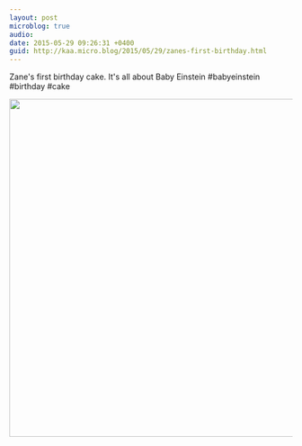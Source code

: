 ```yaml
---
layout: post
microblog: true
audio: 
date: 2015-05-29 09:26:31 +0400
guid: http://kaa.micro.blog/2015/05/29/zanes-first-birthday.html
---
```

Zane's first birthday cake. It's all about Baby Einstein #babyeinstein #birthday #cake

<img src="https://www.kaa.bz/uploads/2018/cb9970eb02.jpg" width="600" height="600" />
